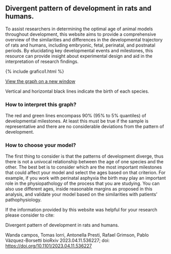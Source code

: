 ## Divergent pattern of development in rats and humans.
To assist researchers in determining the optimal age of animal models throughout development, this website aims to provide a comprehensive overview of the similarities and differences in the developmental trajectory of rats and humans, including embryonic, fetal, perinatal, and postnatal periods. By elucidating key developmental events and milestones, this resource can provide insight about experimental design and aid in the interpretation of research findings.

{% include grafico1.html %}

<a href="https://vazquez-borsetti.github.io/rat-and-human-comparative-development/grafico1.html">View the graph on a new window</a>

Vertical and horizontal black lines indicate the birth of each species.

### How to interpret this graph?

The red and green lines encompass 90% (95% to 5% quantiles) of developmental milestones.  At least this must be true if the sample is representative and there are no considerable deviations from the pattern of development.

### How to choose your model?

The first thing to consider is that the patterns of development diverge, thus there is not a univocal relationship between the age of one species and the other. The best bet is to consider which are the most important milestones that could affect your model and select the ages based on that criterion. For example, if you work with perinatal asphyxia the birth may play an important role in the physiopathology of the process that you are studying.
You can also use different ages, inside reasonable margins as proposed in this analysis, and validate your model based on the similarities with patients’ pathophysiology. 



If the information provided by this website was helpful for your research please consider to cite:

Divergent pattern of development in rats and humans.

Wanda campos, Tomas Iorri, Antonella Presti, Rafael Grimson, Pablo Vázquez-Borsetti
bioRxiv 2023.04.11.536227; doi: https://doi.org/10.1101/2023.04.11.536227 
